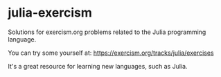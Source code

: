 # julia-exercism
Solutions for exercism.org problems related to the Julia programming language.

You can try some yourself at: https://exercism.org/tracks/julia/exercises

It's a great resource for learning new languages, such as Julia.
